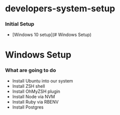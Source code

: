 # developers-system-setup

### Initial Setup

- [Windows 10 setup](# Windows Setup)

# Windows Setup
### What are going to do

- Install Ubuntu into our system
- Install ZSH shell
- Install OhMyZSH plugin
- Install Node via NVM
- Install Ruby via RBENV
- Install Postgres
